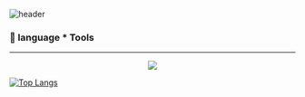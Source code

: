
![header](https://capsule-render.vercel.app/api?type=blur&color=auto&height=300&section=header&text=nyeonseoioio%20github&fontSize=60)


### 🔧 language * Tools

----

<p align="center">
  <a href="https://skillicons.dev">
    <img src="https://skillicons.dev/icons?i=git,discord,figma,github,vscode,java,html,css,django,py,mysql,sqlite" />
  </a>
</p>


[![Top Langs](https://github-readme-stats.vercel.app/api/top-langs/?username=nyeonseoioio&layout=compact)](https://github.com/nyeonseoioio/github-readme-stats)

